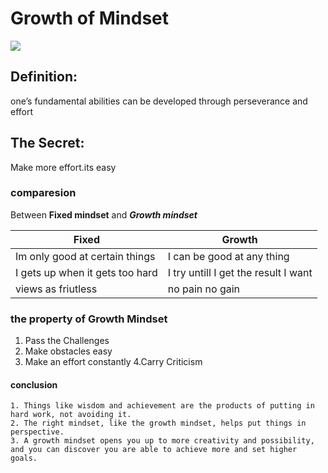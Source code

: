 # Growth of Mindset

![](https://higheredparent.com/wp-content/uploads/2018/11/Mindset-is-everything-1080x675.jpg)

## Definition:

one’s fundamental abilities can be developed through perseverance and effort

## The Secret:

Make more effort.its easy



### comparesion
Between **Fixed mindset** and ***Growth mindset***


Fixed | Growth
-------|-------
Im only good at certain things | I can be good at any thing
I gets up when it gets too hard | I try untill I get the result I want
views as friutless | no pain no gain

### the property of Growth Mindset
  1. Pass the Challenges
  2. Make obstacles easy
  3. Make an effort constantly
  4.Carry Criticism
  
  
  #### conclusion
    1. Things like wisdom and achievement are the products of putting in hard work, not avoiding it.
    2. The right mindset, like the growth mindset, helps put things in perspective.
    3. A growth mindset opens you up to more creativity and possibility, and you can discover you are able to achieve more and set higher goals.
